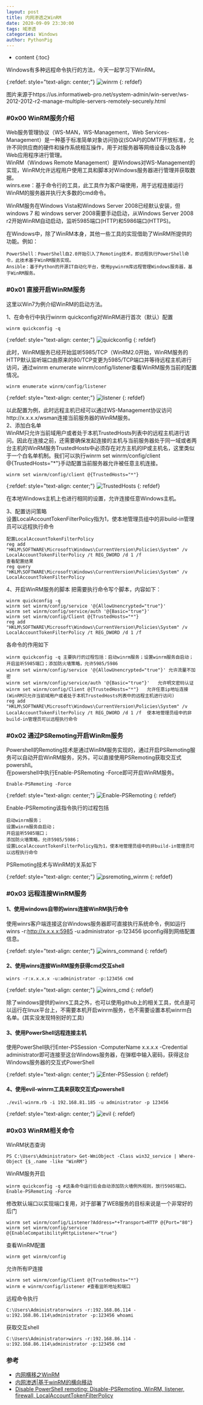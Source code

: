 ```yaml
---
layout: post
title: 内网渗透之WinRM
date: 2020-09-09 23:30:00
tags: 域渗透
categories: Windows 
author: PythonPig
---
```

* content
{:toc}

Windows有多种远程命令执行的方法，今天一起学习下WinRM。

{:refdef: style="text-align: center;"}
![winrm](https://github.com/PythonPig/PythonPig.github.io/blob/master/images/winrm/winrm.jpg?raw=true) 
{: refdef}




图片来源于https://us.informatiweb-pro.net/system-admin/win-server/ws-2012-2012-r2-manage-multiple-servers-remotely-securely.html
### \#0x00 WinRM服务介绍

Web服务管理协议（WS-MAN，WS-Management，Web Services-Management）是一种基于标准简单对象访问协议(SOAP)的DMTF开放标准，允许不同供应商的硬件和操作系统相互操作，用于对服务器等网络设备以及各种Web应用程序进行管理。  
WinRM（Windows Remote Management）是Windows对WS-Management的实现，WinRM允许远程用户使用工具和脚本对Windows服务器进行管理并获取数据。  
winrs.exe：基于命令行的工具，此工具作为客户端使用，用于远程连接运行WinRM的服务器并执行大多数的cmd命令。  


WinRM服务在Windows Vista和Windows Server 2008已经默认安装，但windows 7 和 windows server 2008需要手动启动，从Windows Server 2008 r2开始WinRM自动启动，监听5985端口(HTTP)和5986端口(HTTPS)。  

在Windows中，除了WinRM本身，其他一些工具的实现借助了WinRM所提供的功能。例如：  
```
PowerShell：PowerShell自2.0开始引入了Remoting技术，即远程执行PowerShell命令，此技术基于WinRM服务实现。  
Ansible：基于Python的开源IT自动化平台，使用pywinrm库远程管理Windows服务器，基于WinRM服务。  
```

### \#0x01 直接开启WinRM服务

这里以Win7为例介绍WinRM的启动方法。  

1、在命令行中执行winrm quickconfig对WinRM进行首次（默认）配置  
```
winrm quickconfig -q
```

{:refdef: style="text-align: center;"}
![quickconfig](https://github.com/PythonPig/PythonPig.github.io/blob/master/images/winrm/quickconfig.PNG?raw=true) 
{: refdef}

此时，WinRM服务已经开始监听5985/TCP（WinRM2.0开始，WinRM服务的HTTP默认监听端口由原来的80/TCP变更为5985/TCP端口并等待远程主机进行访问，通过winrm enumerate winrm/config/listener查看WinRM服务当前的配置情况。  
```
winrm enumerate winrm/config/listener
```
{:refdef: style="text-align: center;"}
![listener](https://github.com/PythonPig/PythonPig.github.io/blob/master/images/winrm/listener.PNG?raw=true) 
{: refdef}

以此配置为例，此时远程主机已经可以通过WS-Management协议访问http://x.x.x.x/wsman连接当前服务器的WinRM服务。  
2、添加白名单  
WinRM只允许当前域用户或者处于本机TrustedHosts列表中的远程主机进行访问。因此在连接之前，还需要确保发起连接的主机与当前服务器处于同一域或者两台主机的WinRM服务TrustedHosts中必须存在对方主机的IP或主机名，这里类似于一个白名单机制。我们可以执行winrm set winrm/config/client @{TrustedHosts="*"}手动配置当前服务器允许被任意主机连接。
```
winrm set winrm/config/client @{TrustedHosts="*"}
```

{:refdef: style="text-align: center;"}
![TrustedHosts](https://github.com/PythonPig/PythonPig.github.io/blob/master/images/winrm/trustedhosts.PNG?raw=true) 
{: refdef}

在本地Windows主机上也进行相同的设置，允许连接任意Windows主机。  

3、配置访问策略  
设置LocalAccountTokenFilterPolicy指为1，使本地管理员组中的非build-in管理员可以远程执行命令  
```
配置LocalAccountTokenFilterPolicy
reg add "HKLM\SOFTWARE\Microsoft\Windows\CurrentVersion\Policies\System" /v LocalAccountTokenFilterPolicy /t REG_DWORD /d 1 /f
查看配置结果
reg query "HKLM\SOFTWARE\Microsoft\Windows\CurrentVersion\Policies\System" /v LocalAccountTokenFilterPolicy
```

4、开启WinRM服务的脚本
把需要执行命令写个脚本，内容如下：
```
winrm quickconfig -q
winrm set winrm/config/service '@{AllowUnencrypted="true"}'
winrm set winrm/config/service/auth '@{Basic="true"}'
winrm set winrm/config/Client @{TrustedHosts="*"}
reg add "HKLM\SOFTWARE\Microsoft\Windows\CurrentVersion\Policies\System" /v LocalAccountTokenFilterPolicy /t REG_DWORD /d 1 /f
```
各命令的作用如下
```
winrm quickconfig -q 主要执行的过程包括：启动winrm服务；设置winrm服务自启动；开启监听5985端口；添加防火墙策略，允许5985/5986
winrm set winrm/config/service '@{AllowUnencrypted="true"}' 允许流量不加密
winrm set winrm/config/service/auth '@{Basic="true"}'   允许明文密码认证
winrm set winrm/config/Client @{TrustedHosts="*"}   允许任意ip地址连接(WinRM只允许当前域用户或者处于本机TrustedHosts列表中的远程主机进行访问)
reg add "HKLM\SOFTWARE\Microsoft\Windows\CurrentVersion\Policies\System" /v LocalAccountTokenFilterPolicy /t REG_DWORD /d 1 /f  使本地管理员组中的非build-in管理员可以远程执行命令
```

### \#0x02 通过PSRemoting开启WinRm服务

Powershell的Remoting技术是通过WinRM服务实现的，通过开启PSRemoting服务可以自动开启WinRM服务，另外，可以直接使用PSRemoting获取交互式powershll。   
在powershell中执行Enable-PSRemoting -Force即可开启WinRM服务。  
```
Enable-PSRemoting -Force
```

{:refdef: style="text-align: center;"}
![Enable-PSRemoting](https://github.com/PythonPig/PythonPig.github.io/blob/master/images/winrm/Enable-PSRemoting.PNG?raw=true)
{: refdef}

Enable-PSRemoting该指令执行的过程包括  
```
启动winrm服务；
设置winrm服务自启动；
开启监听5985端口；
添加防火墙策略，允许5985/5986；
设置LocalAccountTokenFilterPolicy指为1，使本地管理员组中的非build-in管理员可以远程执行命令
```
PSRemoting技术与WinRM的关系如下 

{:refdef: style="text-align: center;"}
![psremoting_winrm](https://github.com/PythonPig/PythonPig.github.io/blob/master/images/winrm/psremoting_winrm.png?raw=true) 
{: refdef}

### \#0x03 远程连接WinRM服务
#### 1、使用windows自带的winrs连接WinRM执行命令  

使用winrs客户端连接这台Windows服务器即可直接执行系统命令，例如运行winrs -r:http://x.x.x.x:5985 -u:administrator -p:123456 ipconfig得到网络配置信息。

{:refdef: style="text-align: center;"}
![winrs_command](https://github.com/PythonPig/PythonPig.github.io/blob/master/images/winrm/winrs_command.png?raw=true) 
{: refdef}

#### 2、使用winrs连接WinRM服务获得cmd交互shell  
```
winrs -r:x.x.x.x -u:administrator -p:123456 cmd
```
{:refdef: style="text-align: center;"}
![winrs_cmd](https://github.com/PythonPig/PythonPig.github.io/blob/master/images/winrm/winrs_cmd.png?raw=true) 
{: refdef}

除了windows提供的winrs工具之外，也可以使用github上的相关工具，优点是可以运行在linux平台上，不需要本机开启winrm服务，也不需要设置本机winrm白名单。(其实没发现特别好的工具)  

#### 3、使用PowerShell远程连接主机  
使用PowerShell执行Enter-PSSession -ComputerName  x.x.x.x -Credential administrator即可连接至这台Windows服务器，在弹框中输入密码，获得这台Windows服务器的交互式PowerShell 

{:refdef: style="text-align: center;"}
![Enter-PSSession](https://github.com/PythonPig/PythonPig.github.io/blob/master/images/winrm/Enter-PSSession.PNG?raw=true) 
{: refdef}

#### 4、使用evil-winrm工具来获取交互式powershell   
```
./evil-winrm.rb -i 192.168.81.185 -u administrator -p 123456
```

{:refdef: style="text-align: center;"}
![evil](https://github.com/PythonPig/PythonPig.github.io/blob/master/images/winrm/evil.png?raw=true) 
{: refdef}

### \#0x03 WinRM相关命令
WinRM状态查询  
```
PS C:\Users\Administrator> Get-WmiObject -Class win32_service | Where-Object {$_.name -like "WinRM"} 
```
WinRM服务开启  
```
winrm quickconfig -q #这条命令运行后会自动添加防火墙例外规则，放行5985端口。
Enable-PSRemoting -Force
```
修改默认端口以实现端口复用，对于部署了WEB服务的目标来说是一个非常好的后门  
```
winrm set winrm/config/Listener?Address=*+Transport=HTTP @{Port="80"}
winrm set winrm/config/service @{EnableCompatibilityHttpListener="true"}
```
查看WinRM配置
```
winrm get winrm/config
```
允许所有IP连接
```
winrm set winrm/config/Client @{TrustedHosts="*"}
winrm e winrm/config/listener #查看监听地址和端口
```
远程命令执行
```
C:\Users\Administrator>winrs -r:192.168.86.114 -u:192.168.86.114\administrator -p:123456 whoami
```
获取交互shell
```
C:\Users\Administrator>winrs -r:192.168.86.114 -u:192.168.86.114\administrator -p:123456 cmd
```

### 参考
* [内网横移之WinRM](https://0x0c.cc/2019/09/25/%E5%86%85%E7%BD%91%E6%A8%AA%E7%A7%BB%E4%B9%8BWinRM/)
* [内网渗透|基于winRM的横向移动](https://www.se7ensec.cn/2020/08/26/%E5%86%85%E7%BD%91%E6%B8%97%E9%80%8F-%E5%9F%BA%E4%BA%8Ewinrm%E7%9A%84%E6%A8%AA%E5%90%91%E7%A7%BB%E5%8A%A8/)
* [Disable PowerShell remoting: Disable-PSRemoting, WinRM, listener, firewall, LocalAccountTokenFilterPolicy](https://4sysops.com/wiki/disable-powershell-remoting-disable-psremoting-winrm-listener-firewall-and-localaccounttokenfilterpolicy/)  
